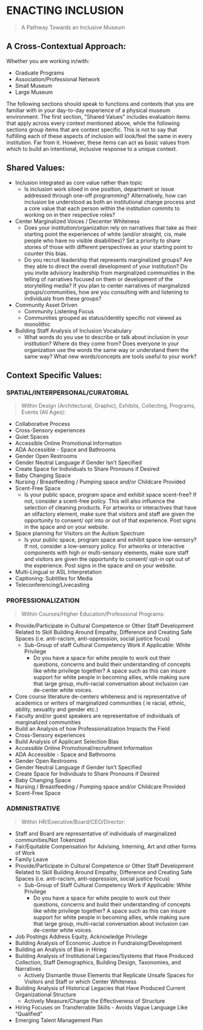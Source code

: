 # ENACTING INCLUSION
> A Pathway Towards an Inclusive Museum

## A Cross-Contextual Approach:

Whether you are working in/with:
- Graduate Programs
- Association/Professional Network
- Small Museum
- Large Museum

The following sections should speak to functions and contexts that you are
familiar with in your day-to-day experience of a physical museum environment. 
The first section, "Shared Values" includes evaluation items that apply across every context 
mentioned above, while the following sections group items that are context specific. 
This is not to say that fulfilling each of these aspects of inclusion
will look/feel the same in every institution. Far from it. However, these items
can act as basic values from which to build an intentional, inclusive response
to a unique context.

## Shared Values:

- Inclusion integrated as core value rather than topic
  - Is inclusion work siloed in one position, department or issue addressed through
    one-off programming? Alternatively, how can inclusion be understood as both an
    institutional change process and a core value that each person within the
    institution commits to working on in their respective roles?
- Center Marginalized Voices / Decenter Whiteness
  - Does your institution/organization rely on narratives that take as their
    starting point the experiences of white (and/or straight, cis, male people who
    have no visible disabilities)? Set a priority to share stories of those with
    different perspectives as your starting point to counter this bias.
  - Do you recruit leadership that represents marginalized groups? Are they able to
    direct the overall development of your institution? Do you invite advisory
    leadership from marginalized communities in the telling of narratives focused on
    them or development of the storytelling media? If you plan to center narratives
    of marginalized groups/communities, how are you consulting with and listening to
    individuals from these groups?
- Community Asset Driven
  - Community Listening Focus
  - Communities grouped as status/identity specific not viewed as monolithic
- Building Staff Analysis of Inclusion Vocabulary
  - What words do you use to describe or talk about inclusion in your institution?
    Where do they come from? Does everyone in your organization use the words the
    same way or understand them the same way? What new words/concepts are tools
    useful to your work?

## Context Specific Values:

### SPATIAL/INTERPERSONAL/CURATORIAL
> Within Design (Architectural, Graphic), Exhibits, Collecting, Programs, Events (All Ages):

- Collaborative Process
- Cross-Sensory experiences
- Quiet Spaces
- Accessible Online Promotional Information
- ADA Accessible - Space and Bathrooms
- Gender Open Restrooms
- Gender Neutral Language if Gender Isn’t Specified
- Create Space for Individuals to Share Pronouns if Desired
- Baby Changing Space
- Nursing / Breastfeeding / Pumping space and/or Childcare Provided
- Scent-Free Space
  - Is your public space, program space and exhibit space scent-free? If not,
    consider a scent-free policy. This will also influence the selection of cleaning
    products. For artworks or interactives that have an olifactory element, make
    sure that visitors and staff are given the opportunity to consent/ opt into or
    out of that experience. Post signs in the space and on your website.
- Space planning for Visitors on the Autism Spectrum
  - Is your public space, program space and exhibit space low-sensory? If not,
    consider a low-sensory policy. For artworks or interactive components with high
    or multi-sensory elements, make sure staff and visitors are given the
    opportunity to consent/ opt-in opt out of the experience. Post signs in the
    space and on your website.
- Multi-Lingual or ASL Interpretation
- Captioning: Subtitles for Media
- Teleconferencing/Livecasting

### PROFESSIONALIZATION
> Within Courses/Higher Education/Professional Programs:

- Provide/Participate in Cultural Competence or Other Staff Development Related to
  Skill Building Around Empathy, Difference and Creating Safe Spaces
  (i.e. anti-racism, anti-oppression, social justice focus)
  - Sub-Group of staff Cultural Competency Work if Applicable: White Privilege
    - Do you have a space for white people to work out their questions, concerns and
      build their understanding of concepts like white privilege together? A space
      such as this can insure support for white people in becoming allies, while
      making sure that large group, multi-racial conversation about inclusion can
      de-center white voices.
- Core course literature de-centers whiteness and is representative of academics
  or writers of marginalized communities ( ie racial, ethnic, ability, sexuality
  and gender etc.)
- Faculty and/or guest speakers are representative of individuals of marginalized
  communities
- Build an Analysis of how Professionalization Impacts the Field
- Cross-Sensory experiences
- Build Analysis of Applicant Selection Bias
- Accessible Online Promotional/recruitment Information
- ADA Accessible - Space and Bathrooms
- Gender Open Restrooms
- Gender Neutral Language if Gender Isn’t Specified
- Create Space for Individuals to Share Pronouns if Desired
- Baby Changing Space
- Nursing / Breastfeeding / Pumping space and/or Childcare Provided
- Scent-Free Space

### ADMINISTRATIVE
> Within HR/Executive/Board/CEO/Director:

- Staff and Board are representative of individuals of marginalized
  communities/Not Tokenized
- Fair/Equitable Compensation for Advising, Interning, Art and other forms of Work
- Family Leave
- Provide/Participate in Cultural Competence or Other Staff Development Related to
  Skill Building Around Empathy, Difference and Creating Safe Spaces
  (i.e. anti-racism, anti-oppression, social justice focus)
  - Sub-Group of Staff Cultural Competency Work if Applicable: White Privilege
    - Do you have a space for white people to work out their questions, concerns and
      build their understanding of concepts like white privilege together? A space
      such as this can insure support for white people in becoming allies, while
      making sure that large group, multi-racial conversation about inclusion can
      de-center white voices.
- Job Postings Address Equity, Acknowledge Privilege
- Building Analysis of Economic Justice in Fundraising/Development
- Building an Analysis of Bias in Hiring
- Building Analysis of Institutional Legacies/Systems that Have Produced
  Collection, Staff Demographics, Building Design, Taxonomies, and Narratives
  - Actively Dismantle those Elements that Replicate Unsafe Spaces for Visitors and
    Staff or which Center Whiteness
- Building Analysis of Historical Legacies that Have Produced Current
  Organizational Structure
  - Actively Measure/Change the Effectiveness of Structure
- Hiring Focuses on Transferrable Skills - Avoids Vague Language Like “Qualified”
- Emerging Talent Management Plan
